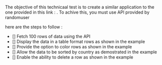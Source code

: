 The objective of this technicaal test is to create a similar application to the one provided in this link : . To achive this, you must use API provided by randomuser

here are the steps to follow :

- [] Fetch 100 rows of data using the API
- [] Display the data in a table format rows as shown in the example
- [] Provide the option to color rows as shown in the example
- [] Allow the data to be sorted by country as demostrated in the example
- [] Enable the ability to delete a row as shown in the example